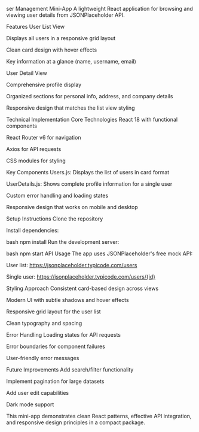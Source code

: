 ser Management Mini-App
A lightweight React application for browsing and viewing user details from JSONPlaceholder API.

Features
User List View

Displays all users in a responsive grid layout

Clean card design with hover effects

Key information at a glance (name, username, email)

User Detail View

Comprehensive profile display

Organized sections for personal info, address, and company details

Responsive design that matches the list view styling

Technical Implementation
Core Technologies
React 18 with functional components

React Router v6 for navigation

Axios for API requests

CSS modules for styling

Key Components
Users.js: Displays the list of users in card format

UserDetails.js: Shows complete profile information for a single user

Custom error handling and loading states

Responsive design that works on mobile and desktop

Setup Instructions
Clone the repository

Install dependencies:

bash
npm install
Run the development server:

bash
npm start
API Usage
The app uses JSONPlaceholder's free mock API:

User list: https://jsonplaceholder.typicode.com/users

Single user: https://jsonplaceholder.typicode.com/users/{id}

Styling Approach
Consistent card-based design across views

Modern UI with subtle shadows and hover effects

Responsive grid layout for the user list

Clean typography and spacing

Error Handling
Loading states for API requests

Error boundaries for component failures

User-friendly error messages

Future Improvements
Add search/filter functionality

Implement pagination for large datasets

Add user edit capabilities

Dark mode support

This mini-app demonstrates clean React patterns, effective API integration, and responsive design principles in a compact package.
